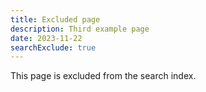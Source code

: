 ```yaml
---
title: Excluded page
description: Third example page
date: 2023-11-22
searchExclude: true
---
```


This page is excluded from the search index.

